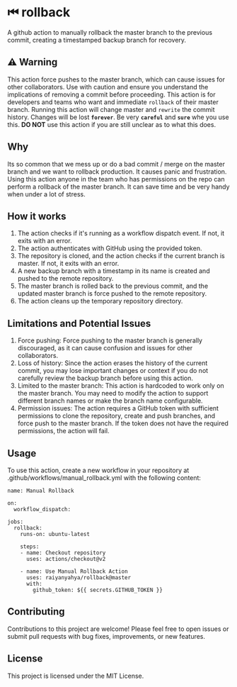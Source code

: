 # ⏮ rollback

A github action to manually rollback the master branch to the previous commit, creating a timestamped backup branch for recovery.

## ⚠ Warning 

This action force pushes to the master branch, which can cause issues for other collaborators. Use with caution and ensure you understand the implications of removing a commit before proceeding.
This action is for developers and teams who want and immediate `rollback` of their master branch. Running this action will change master and `rewrite` the commit history. Changes will be lost **`forever`**.
Be very **`careful`** and **`sure`** whe you use this. **DO NOT** use this action if you are still unclear as to what this does.

## Why

Its so common that we mess up or do a bad commit / merge on the master branch and we want to rollback production. It causes panic and frustration. Using this action anyone in the team who has permissions on the repo can perform a rollback of the master branch. It can save time and be very handy when under a lot of stress. 

## How it works

1. The action checks if it's running as a workflow dispatch event. If not, it exits with an error.
2. The action authenticates with GitHub using the provided token.
3. The repository is cloned, and the action checks if the current branch is master. If not, it exits with an error.
4. A new backup branch with a timestamp in its name is created and pushed to the remote repository.
5. The master branch is rolled back to the previous commit, and the updated master branch is force pushed to the remote repository.
6. The action cleans up the temporary repository directory.

## Limitations and Potential Issues

1. Force pushing: Force pushing to the master branch is generally discouraged, as it can cause confusion and issues for other collaborators.
2. Loss of history: Since the action erases the history of the current commit, you may lose important changes or context if you do not carefully review the backup branch before using this action.
3. Limited to the master branch: This action is hardcoded to work only on the master branch. You may need to modify the action to support different branch names or make the branch name configurable.
4. Permission issues: The action requires a GitHub token with sufficient permissions to clone the repository, create and push branches, and force push to the master branch. If the token does not have the required permissions, the action will fail.

## Usage
To use this action, create a new workflow in your repository at .github/workflows/manual_rollback.yml with the following content:

```
name: Manual Rollback

on:
  workflow_dispatch:

jobs:
  rollback:
    runs-on: ubuntu-latest

    steps:
    - name: Checkout repository
      uses: actions/checkout@v2

    - name: Use Manual Rollback Action
      uses: raiyanyahya/rollback@master
      with:
        github_token: ${{ secrets.GITHUB_TOKEN }}
```

## Contributing

Contributions to this project are welcome! Please feel free to open issues or submit pull requests with bug fixes, improvements, or new features.

## License

This project is licensed under the MIT License.

